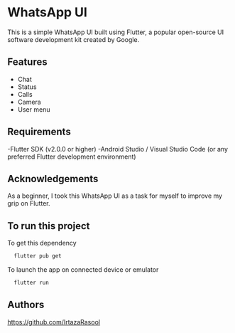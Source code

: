 # WhatsApp UI
This is a simple WhatsApp UI built using Flutter, a popular open-source UI software development kit created by Google.

## Features
- Chat 
- Status 
- Calls
- Camera
- User menu

## Requirements
-Flutter SDK (v2.0.0 or higher)
-Android Studio / Visual Studio Code (or any preferred Flutter development environment)

## Acknowledgements
As a beginner, I took this WhatsApp UI as a task for myself to improve my grip on Flutter.

## To run this project
To get this dependency
```bash
  flutter pub get
```
To launch the app on connected device or emulator
```bash
  flutter run
```

## Authors
https://github.com/IrtazaRasool
